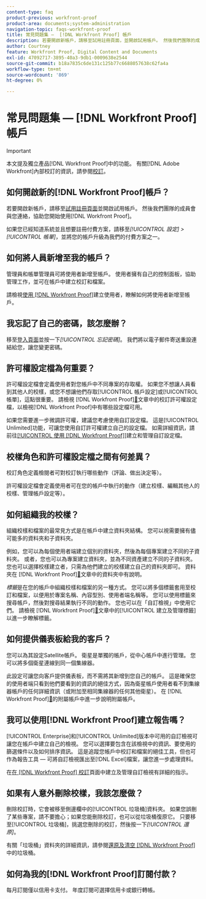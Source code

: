 ```yaml
---
content-type: faq
product-previous: workfront-proof
product-area: documents;system-administration
navigation-topic: faqs-workfront-proof
title: 常見問題集 —  [!DNL Workfront Proof] 帳戶
description: 若要開啟新帳戶，請移至試用註冊頁面，並開啟試用帳戶。 然後我們團隊的成員會與您連絡，協助您開始使用 [!DNL Workfront Proof]。
author: Courtney
feature: Workfront Proof, Digital Content and Documents
exl-id: 47092717-3895-40a3-9db1-0009638e2544
source-git-commit: b18a7835c6de131c125b77c6688057638c62fa4a
workflow-type: tm+mt
source-wordcount: '869'
ht-degree: 0%

---
```


# 常見問題集 — [!DNL Workfront Proof]帳戶

>[!IMPORTANT]
>
>本文提及獨立產品[!DNL Workfront Proof]中的功能。 有關[!DNL Adobe Workfront]內部校訂的資訊，請參閱[校訂](../../../review-and-approve-work/proofing/proofing.md)。

## 如何開啟新的[!DNL Workfront Proof]帳戶？

若要開啟新帳戶，請移至[試用註冊頁面](https://business.adobe.com/tw/products/workfront/proofing-approvals.html)並開啟試用帳戶。 然後我們團隊的成員會與您連絡，協助您開始使用[!DNL Workfront Proof]。

如果您已經知道系統並且想要註冊付費方案，請移至&#x200B;*[!UICONTROL 設定]* *>* *[!UICONTROL 帳單]*，並將您的帳戶升級為我們的付費方案之一。

## 如何將人員新增至我的帳戶？

管理員和帳單管理員可將使用者新增至帳戶。 使用者擁有自己的控制面板，協助管理工作，並可在帳戶中建立校訂和檔案。

請檢視[使用 [!DNL Workfront Proof]](../../../workfront-proof/wp-mnguserscontacts/users/create-users.md)建立使用者，瞭解如何將使用者新增至帳戶。

## 我忘記了自己的密碼，該怎麼辦？

移至[登入頁面](https://app.proofhq.com/login)並按一下&#x200B;*[!UICONTROL 忘記密碼]*。 我們將以電子郵件寄送重設連結給您，讓您變更密碼。

## 許可權設定檔為何重要？

許可權設定檔會定義使用者對您帳戶中不同專案的存取權。 如果您不想讓人員看到其他人的校樣，或您不想讓他們存取[!UICONTROL 帳戶設定]或[!UICONTROL 帳單]，這點很重要。 請檢視 [!DNL Workfront Proof][&#128279;](../../../workfront-proof/wp-acct-admin/account-settings/proof-perm-profiles-in-wp.md)文章中的校訂許可權設定檔，以檢視[!DNL Workfront Proof]中有哪些設定檔可用。

如果您需要進一步微調許可權，建議您考慮使用自訂設定檔。 這是[!UICONTROL Unlimited]功能，可讓您使用自訂許可權建立自己的設定檔。 如需詳細資訊，請前往[[!UICONTROL 使用 [!DNL Workfront Proof]]](../../../workfront-proof/wp-mnguserscontacts/users/create-and-manage-custom-profiles.md)建立和管理自訂設定檔。

## 校樣角色和許可權設定檔之間有何差異？

校訂角色定義檢閱者可對校訂執行哪些動作（評論、做出決定等）。

許可權設定檔會定義使用者可在您的帳戶中執行的動作（建立校樣、編輯其他人的校樣、管理帳戶設定等）。

## 如何組織我的校樣？

組織校樣和檔案的最常見方式是在帳戶中建立資料夾結構。 您可以視需要擁有儘可能多的資料夾和子資料夾。

例如，您可以為每個使用者端建立個別的資料夾，然後為每個專案建立不同的子資料夾。 或者，您也可以為專案建立資料夾，並為不同資產建立不同的子資料夾。 您也可以選擇校樣建立者，只需為他們建立的校樣建立自己的資料夾即可。 資料夾在 [!DNL Workfront Proof][&#128279;](../../../workfront-proof/wp-work-proofsfiles/organize-your-work/folders.md)文章中的資料夾中有說明。

*標籤*&#x200B;是在您的帳戶中組織校樣和檔案的另一種方式。 您可以將多個標籤套用至校訂和檔案，以便用於專案名稱、內容型別、使用者端名稱等。 您可以使用標籤來搜尋帳戶，然後對搜尋結果執行不同的動作。 您也可以在「自訂檢視」中使用它們。 請檢視 [!DNL Workfront Proof][&#128279;](../../../workfront-proof/wp-work-proofsfiles/organize-your-work/create-and-manage-tags.md)文章中的[!UICONTROL 建立及管理標籤]以進一步瞭解標籤。

## 如何提供儀表板給我的客戶？

您可以為其設定Satellite帳戶。 衛星是單獨的帳戶，從中心帳戶中進行管理。 您可以將多個衛星連線到同一個集線器。

此設定可讓您向客戶提供儀表板，而不需將其新增到您自己的帳戶。 這是確保您的使用者端只看到他們要看到的資訊的絕佳方式，因為衛星帳戶使用者看不到集線器帳戶的任何詳細資訊（或附加至相同集線器的任何其他衛星）。 在 [!DNL Workfront Proof][&#128279;](../../../workfront-proof/wp-acct-admin/satellite-accounts/sat-accts-in-wp.md)的附屬帳戶中進一步說明附屬帳戶。

## 我可以使用[!DNL Workfront Proof]建立報告嗎？

[!UICONTROL Enterprise]和[!UICONTROL Unlimited]版本中可用的自訂檢視可讓您在帳戶中建立自己的檢視。 您可以選擇要包含在該檢視中的資訊、要使用的篩選條件以及如何排序資訊。 這是追蹤您帳戶中校訂和檔案的絕佳工具，但也可作為報告工具 — 可將自訂檢視匯出至[!DNL Excel]檔案，讓您進一步處理資料。

在[在 [!DNL Workfront Proof] 校訂](../../../workfront-proof/wp-work-proofsfiles/manage-your-work/create-and-manage-custom-views.md)頁面中建立及管理自訂檢視有詳細的指示。

## 如果有人意外刪除校樣，我該怎麼做？

刪除校訂時，它會被移至側邊欄中的[!UICONTROL 垃圾桶]資料夾。 如果您誤刪了某些專案，請不要擔心；如果您能刪除校訂，也可以從垃圾桶復原它。 只要移至[!UICONTROL 垃圾桶]，挑選您刪除的校訂，然後按一下&#x200B;*[!UICONTROL 還原]*。

有關「垃圾桶」資料夾的詳細資訊，請參閱[還原及清空 [!DNL Workfront Proof]](../../../workfront-proof/wp-work-proofsfiles/manage-your-work/restore-and-empty-trash.md)中的垃圾桶。

## 如何為我的[!DNL Workfront Proof]訂閱付款？

每月訂閱僅以信用卡支付。 年度訂閱可選擇信用卡或銀行轉帳。<!--Visit the [Account Payment in [!DNL Workfront Proof]](../../../workfront-proof/wp-billingsettings/manage-your-billing/acct-payment-in-wp.md) help page for additional information.-->
